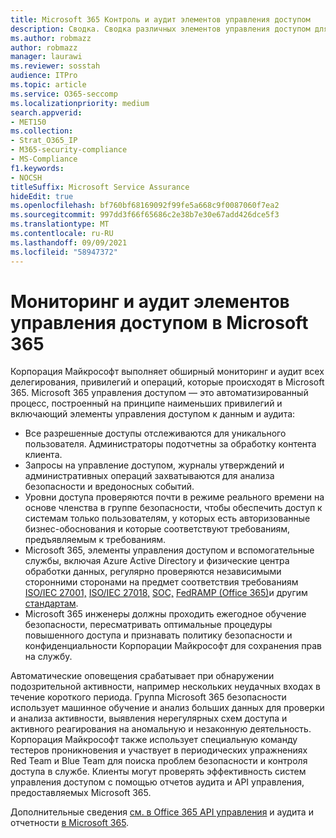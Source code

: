 ```yaml
---
title: Microsoft 365 Контроль и аудит элементов управления доступом
description: Сводка. Сводка различных элементов управления доступом для мониторинга и аудита, доступных в Microsoft 365.
ms.author: robmazz
author: robmazz
manager: laurawi
ms.reviewer: sosstah
audience: ITPro
ms.topic: article
ms.service: O365-seccomp
ms.localizationpriority: medium
search.appverid:
- MET150
ms.collection:
- Strat_O365_IP
- M365-security-compliance
- MS-Compliance
f1.keywords:
- NOCSH
titleSuffix: Microsoft Service Assurance
hideEdit: true
ms.openlocfilehash: bf760bf68169092f99fe5a668c9f0087060f7ea2
ms.sourcegitcommit: 997dd3f66f65686c2e38b7e30e67add426dce5f3
ms.translationtype: MT
ms.contentlocale: ru-RU
ms.lasthandoff: 09/09/2021
ms.locfileid: "58947372"
---
```

# <a name="monitoring-and-auditing-access-controls-in-microsoft-365"></a>Мониторинг и аудит элементов управления доступом в Microsoft 365

Корпорация Майкрософт выполняет обширный мониторинг и аудит всех делегирования, привилегий и операций, которые происходят в Microsoft 365. Microsoft 365 управления доступом — это автоматизированный процесс, построенный на принципе наименьших привилегий и включающий элементы управления доступом к данным и аудита:

- Все разрешенные доступы отслеживаются для уникального пользователя. Администраторы подотчетны за обработку контента клиента.
- Запросы на управление доступом, журналы утверждений и административных операций захватываются для анализа безопасности и вредоносных событий.
- Уровни доступа проверяются почти в режиме реального времени на основе членства в группе безопасности, чтобы обеспечить доступ к системам только пользователям, у которых есть авторизованные бизнес-обоснования и которые соответствуют требованиям, предъявляемым к требованиям.
- Microsoft 365, элементы управления доступом и вспомогательные службы, включая Azure Active Directory и физические центра обработки данных, регулярно проверяются независимыми сторонними сторонами на предмет соответствия требованиям [ISO/IEC 27001,](https://www.microsoft.com/TrustCenter/Compliance/iso-iec-27001) [ISO/IEC 27018,](https://www.microsoft.com/TrustCenter/Compliance/iso-iec-27018) [SOC,](https://www.microsoft.com/TrustCenter/Compliance/SOC) [FedRAMP (Office 365)](https://www.microsoft.com/TrustCenter/Compliance/FedRAMP)и другим [стандартам](https://www.microsoft.com/TrustCenter/Compliance?service=Office#Icons).
- Microsoft 365 инженеры должны проходить ежегодное обучение безопасности, пересматривать оптимальные процедуры повышенного доступа и признавать политику безопасности и конфиденциальности Корпорации Майкрософт для сохранения прав на службу.

Автоматические оповещения срабатывает при обнаружении подозрительной активности, например нескольких неудачных входах в течение короткого периода. Группа Microsoft 365 безопасности использует машинное обучение и анализ больших данных для проверки и анализа активности, выявления нерегулярных схем доступа и активного реагирования на аномальную и незаконную деятельность. Корпорация Майкрософт также использует специальную команду тестеров проникновения и участвует в периодических упражнениях Red Team и Blue Team для поиска проблем безопасности и контроля доступа в службе. Клиенты могут проверять эффективность систем управления доступом с помощью отчетов аудита и API управления, предоставляемых Microsoft 365.

Дополнительные сведения [см. в Office 365 API управления](/office/office-365-management-api/office-365-management-activity-api-reference) и аудита и отчетности [в Microsoft 365](assurance-auditing-and-reporting-overview.md).
